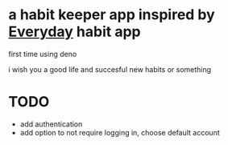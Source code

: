 # a habit keeper app inspired by [Everyday](https://everyday.app) habit app

first time using deno

i wish you a good life and succesful new habits or something

# TODO
- add authentication
- add option to not require logging in, choose default account
